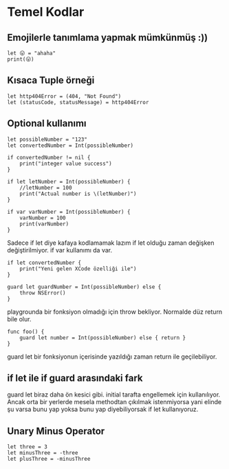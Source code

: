# Temel Kodlar

## Emojilerle tanımlama yapmak mümkünmüş :))

```
let 😛 = "ahaha"
print(😛)
```

## Kısaca Tuple örneği

```
let http404Error = (404, "Not Found")
let (statusCode, statusMessage) = http404Error
```

## Optional kullanımı

```
let possibleNumber = "123"
let convertedNumber = Int(possibleNumber)

if convertedNumber != nil {
    print("integer value success")
}

if let letNumber = Int(possibleNumber) {
    //letNumber = 100
    print("Actual number is \(letNumber)")
}

if var varNumber = Int(possibleNumber) {
    varNumber = 100
    print(varNumber)
}
```
Sadece if let diye kafaya kodlamamak lazım if let olduğu zaman değişken değiştirilmiyor. if var kullanımı da var.

```
if let convertedNumber {
    print("Yeni gelen XCode özelliği ile")
}

guard let guardNumber = Int(possibleNumber) else {
    throw NSError()
}
```
playgrounda bir fonksiyon olmadığı için throw bekliyor. Normalde düz return bile olur.
```
func foo() {
    guard let number = Int(possibleNumber) else { return }
}
```
guard let bir fonksiyonun içerisinde yazıldığı zaman return ile geçilebiliyor.

## if let ile if guard arasındaki fark

guard let biraz daha ön kesici gibi. initial tarafta engellemek için kullanılıyor. Ancak orta bir yerlerde mesela methodtan çıkılmak istenmiyorsa yani elinde şu varsa bunu yap yoksa bunu yap diyebiliyorsak if let kullanıyoruz.

## Unary Minus Operator

```
let three = 3
let minusThree = -three
let plusThree = -minusThree
```
 
